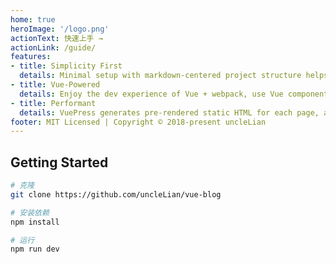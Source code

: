 ```yaml
---
home: true
heroImage: '/logo.png'
actionText: 快速上手 →
actionLink: /guide/
features:
- title: Simplicity First
  details: Minimal setup with markdown-centered project structure helps you focus on writing.
- title: Vue-Powered
  details: Enjoy the dev experience of Vue + webpack, use Vue components in markdown, and develop custom themes with Vue.
- title: Performant
  details: VuePress generates pre-rendered static HTML for each page, and runs as an SPA once a page is loaded.
footer: MIT Licensed | Copyright © 2018-present uncleLian
---
```


## Getting Started

```bash
# 克隆
git clone https://github.com/uncleLian/vue-blog

# 安装依赖
npm install

# 运行
npm run dev
```
